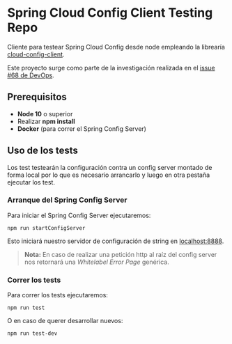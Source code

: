 # Spring Cloud Config Client Testing Repo

Cliente para testear Spring Cloud Config desde node empleando la librearía [cloud-config-client](https://www.npmjs.com/package/cloud-config-client).

Este proyecto surge como parte de la investigación realizada en el [issue #68 de DevOps](https://github.com/BinPar/DevOps/issues/68).

## Prerequisitos

- **Node 10** o superior
- Realizar **npm install**
- **Docker** (para correr el Spring Config Server)

## Uso de los tests

Los test testearán la configuración contra un config server montado de forma local por lo que es necesario arrancarlo y luego en otra pestaña ejecutar los test.

### Arranque del Spring Config Server

Para iniciar el Spring Config Server ejecutaremos:

```terminal
npm run startConfigServer
```

Esto iniciará nuestro servidor de configuración de string en [localhost:8888](http://localhost:8888).

> **Nota:** En caso de realizar una petición http al raíz del config server nos retornará una *Whitelabel Error Page* genérica.

### Correr los tests

Para correr los tests ejecutaremos:

```terminal
npm run test
```

O en caso de querer desarrollar nuevos:

```terminal
npm run test-dev
```
